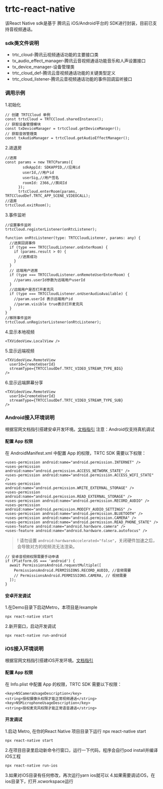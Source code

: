 # trtc-react-native
该React Native sdk是基于 腾讯云 iOS/Android平台的 SDK进行封装，目前已支持音视频通话。

### sdk类文件说明

* trtc_cloud-腾讯云视频通话功能的主要接口类
* tx_audio_effect_manager-腾讯云音视频通话功能音乐和人声设置接口
* tx_device_manager-设备管理类
* trtc_cloud_def-腾讯云音视频通话功能的关键类型定义
* trtc_cloud_listener-腾讯云音视频通话功能的事件回调监听接口

### 调用示例

1.初始化
```
// 创建 TRTCCloud 单例
const trtcCloud = TRTCCloud.sharedInstance();
// 获取设备管理模块
const txDeviceManager = trtcCloud.getDeviceManager();
// 获取音效管理类
const txAudioManager = trtcCloud.getAudioEffectManager();
```

2.进退房
```
//进房
const params = new TRTCParams({
        sdkAppId: SDKAPPID,//应用id
        userId,//用户id
        userSig,//用户签名
        roomId: 2366,//房间Id
      });
      trtcCloud.enterRoom(params, TRTCCloudDef.TRTC_APP_SCENE_VIDEOCALL);
//退房
trtcCloud.exitRoom();
```

3.事件监听
```
//设置事件监听
trtcCloud.registerListener(onRtcListener);

function onRtcListener(type: TRTCCloudListener, params: any) {
  //进房回调事件
  if (type === TRTCCloudListener.onEnterRoom) {
    if (params.result > 0) {
      //进房成功
    }
  }
  // 远端用户进房
  if (type === TRTCCloudListener.onRemoteUserEnterRoom) {
    //params.userId参数为远端用户userId
  }
  //远端用户是否打开麦克风
  if (type === TRTCCloudListener.onUserAudioAvailable) {
    //param.userId 表示远端用户id
    //param.visible true表示打开麦克风
  }
}
//移除事件监听
trtcCloud.unRegisterListener(onRtcListener);
```

4.显示本地视频
```
<TXVideoView.LocalView />
```

5.显示远端视频
```
<TXVideoView.RemoteView
  userId={remoteUserId}
  streamType={TRTCCloudDef.TRTC_VIDEO_STREAM_TYPE_BIG}
/>
```

6.显示远端屏幕分享
```
<TXVideoView.RemoteView
  userId={remoteUserId}
  streamType={TRTCCloudDef.TRTC_VIDEO_STREAM_TYPE_SUB}
/>
```
### Android接入环境说明
根据官网文档指引搭建安卓开发环境。[文档指引](https://reactnative.dev/docs/environment-setup)
注意：Android仅支持真机调试
#### 配置 App 权限
在 AndroidManifest.xml 中配置 App 的权限，TRTC SDK 需要以下权限：

```
<uses-permission android:name="android.permission.INTERNET" />
<uses-permission android:name="android.permission.ACCESS_NETWORK_STATE" />
<uses-permission android:name="android.permission.ACCESS_WIFI_STATE" />
<uses-permission android:name="android.permission.WRITE_EXTERNAL_STORAGE" />
<uses-permission android:name="android.permission.READ_EXTERNAL_STORAGE" />
<uses-permission android:name="android.permission.RECORD_AUDIO" />
<uses-permission android:name="android.permission.MODIFY_AUDIO_SETTINGS" />
<uses-permission android:name="android.permission.BLUETOOTH" />
<uses-permission android:name="android.permission.CAMERA" />
<uses-permission android:name="android.permission.READ_PHONE_STATE" />
<uses-feature android:name="android.hardware.camera" />
<uses-feature android:name="android.hardware.camera.autofocus" />
```

>! 请勿设置 `android:hardwareAccelerated="false"`，关闭硬件加速之后，会导致对方的视频流无法渲染。

```
// 安卓音视频权限需要手动申请
if (Platform.OS === 'android') {
  await PermissionsAndroid.requestMultiple([
    PermissionsAndroid.PERMISSIONS.RECORD_AUDIO, //音频需要
    // PermissionsAndroid.PERMISSIONS.CAMERA, // 视频需要
  ]);
}
```

#### 安卓开发调试
1.在Demo目录下启动Metro，本项目是/example
```
npx react-native start
```
2.新开窗口，启动开发调试
```
npx react-native run-android
```

### iOS接入环境说明
根据官网文档指引搭建iOS开发环境。[文档指引](https://reactnative.dev/docs/environment-setup)
#### 配置 App 权限
在 Info.plist 中配置 App 的权限，TRTC SDK 需要以下权限：

```
<key>NSCameraUsageDescription</key>
<string>授权摄像头权限才能正常视频通话</string>
<key>NSMicrophoneUsageDescription</key>
<string>授权麦克风权限才能正常语音通话</string>
```

#### 开发调试

1.启动 Metro, 在你的React Native 项目目录下运行 npx react-native start
```
npx react-native start
```
2.在项目目录里启动新命令行窗口，运行一下代码，程序会自行pod install并编译iOS工程
```
npx react-native run-ios
```
3.如果对iOS目录有任何修改，再次运行yarn ios就可以
4.如果需要调试iOS，在ios目录下，打开.xcworkspace运行
